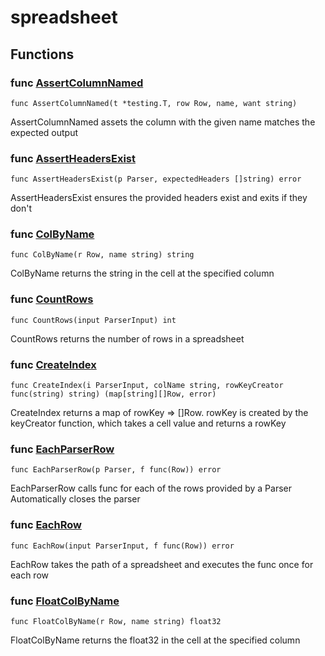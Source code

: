 # spreadsheet

## Functions

### func [AssertColumnNamed](/testing.go#L8)

`func AssertColumnNamed(t *testing.T, row Row, name, want string)`

AssertColumnNamed assets the column with the given name matches the expected output

### func [AssertHeadersExist](/helpers.go#L65)

`func AssertHeadersExist(p Parser, expectedHeaders []string) error`

AssertHeadersExist ensures the provided headers exist and exits if they don't

### func [ColByName](/col_helpers.go#L10)

`func ColByName(r Row, name string) string`

ColByName returns the string in the cell at the specified column

### func [CountRows](/helpers.go#L43)

`func CountRows(input ParserInput) int`

CountRows returns the number of rows in a spreadsheet

### func [CreateIndex](/helpers.go#L52)

`func CreateIndex(i ParserInput, colName string, rowKeyCreator func(string) string) (map[string][]Row, error)`

CreateIndex returns a map of rowKey => []Row. rowKey is created by the keyCreator function, which takes a cell value and returns a rowKey

### func [EachParserRow](/helpers.go#L9)

`func EachParserRow(p Parser, f func(Row)) error`

EachParserRow calls func for each of the rows provided by a Parser
Automatically closes the parser

### func [EachRow](/helpers.go#L33)

`func EachRow(input ParserInput, f func(Row)) error`

EachRow takes the path of a spreadsheet and executes the func once for each row

### func [FloatColByName](/col_helpers.go#L20)

`func FloatColByName(r Row, name string) float32`

FloatColByName returns the float32 in the cell at the specified column
